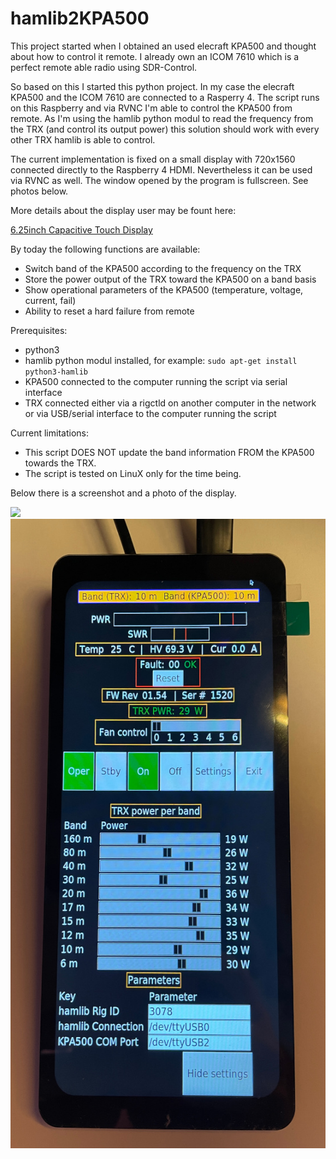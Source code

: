 # hamlib2KPA500

This project started when I obtained an used elecraft KPA500 and thought about how to control it remote. I already own an ICOM 7610 
which is a perfect remote able radio using SDR-Control.

So based on this I started this python project. In my case the elecraft KPA500 and the ICOM 7610 are connected to a Rasperry 4. The script
runs on this Raspberry and via RVNC I'm able to control the KPA500 from remote. As I'm using the hamlib python modul to read the 
frequency from the TRX (and control its output power) this solution should work with every other TRX hamlib is able to control.

The current implementation is fixed on a small display with 720x1560 connected directly to the Raspberry 4 HDMI. Nevertheless it can
be used via RVNC as well. The window opened by the program is fullscreen. See photos below.

More details about the display user may be fount here:

[6.25inch Capacitive Touch Display](https://www.waveshare.com/product/raspberry-pi/displays/lcd-oled/6.25inch-720x1560-lcd.htm)

By today the following functions are available:
- Switch band of the KPA500 according to the frequency on the TRX
- Store the power output of the TRX toward the KPA500 on a band basis
- Show operational parameters of the KPA500 (temperature, voltage, current, fail)
- Ability to reset a hard failure from remote

Prerequisites:
- python3
- hamlib python modul installed, for example:  ```sudo apt-get install python3-hamlib```
- KPA500 connected to the computer running the script via serial interface
- TRX connected either via a rigctld on another computer in the network or via USB/serial interface to the computer running the script

Current limitations:
- This script DOES NOT update the band information FROM the KPA500 towards the TRX.
- The script is tested on LinuX only for the time being.

Below there is a screenshot and a photo of the display.

![]()<img src=kpa500_remote.0.2.4.png height=1007> ![]()<img src=hamlib2kpa500_display.JPG height=1007>



